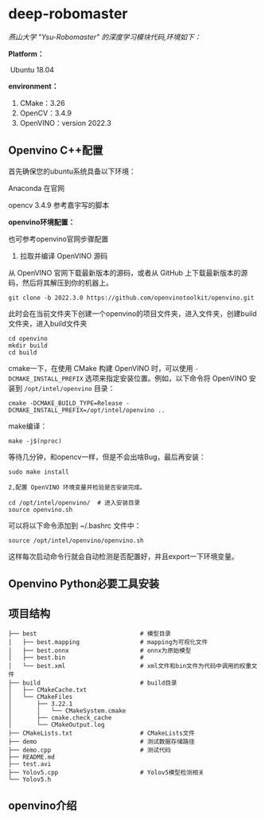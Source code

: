 # deep-robomaster

*燕山大学 "Ysu-Robomaster" 的深度学习模块代码,环境如下：*

**Platform：**

​	Ubuntu 18.04

**environment：**

1. CMake：3.26
2. OpenCV：3.4.9
3. OpenVINO：version 2022.3

## Openvino C++配置

首先确保您的ubuntu系统具备以下环境：

Anaconda 在官网

opencv 3.4.9 参考嘉宇写的脚本

**openvino环境配置：**

也可参考openvino官网步骤配置

1. 拉取并编译 OpenVINO 源码

从 OpenVINO 官网下载最新版本的源码，或者从 GitHub 上下载最新版本的源码，然后将其解压到你的机器上。

```shell
git clone -b 2022.3.0 https://github.com/openvinotoolkit/openvino.git
```

此时会在当前文件夹下创建一个openvino的项目文件夹，进入文件夹，创建build文件夹，进入build文件夹

```shell
cd openvino
mkdir build
cd build
```

cmake一下，在使用 CMake 构建 OpenVINO 时，可以使用 `-DCMAKE_INSTALL_PREFIX` 选项来指定安装位置。例如，以下命令将 OpenVINO 安装到 `/opt/intel/openvino` 目录：

```shell
cmake -DCMAKE_BUILD_TYPE=Release -DCMAKE_INSTALL_PREFIX=/opt/intel/openvino ..
```

make编译：

```shell
make -j$(nproc)
```

等待几分钟，和opencv一样，但是不会出啥Bug，最后再安装：

```shell
sudo make install
```

 	2,配置 OpenVINO 环境变量并检验是否安装完成。

```shell
cd /opt/intel/openvino/  # 进入安装目录
source openvino.sh
```

可以将以下命令添加到 ~/.bashrc 文件中：

```shell
source /opt/intel/openvino/openvino.sh
```

这样每次启动命令行就会自动检测是否配置好，并且export一下环境变量。

## Openvino Python必要工具安装



## 项目结构

```shell
├── best                             # 模型目录
│   ├── best.mapping                 # mapping为可视化文件
│   ├── best.onnx                    # onnx为原始模型
│   ├── best.bin					 #
│   └── best.xml                     # xml文件和bin文件为代码中调用的权重文件
├── build                            # build目录
│   ├── CMakeCache.txt
│   └── CMakeFiles
│       ├── 3.22.1
│       │   └── CMakeSystem.cmake
│       ├── cmake.check_cache
│       └── CMakeOutput.log
├── CMakeLists.txt                   # CMakeLists文件
├── demo                             # 测试数据存储路径
├── demo.cpp                         # 测试代码 
├── README.md
├── test.avi
├── Yolov5.cpp                       # Yolov5模型检测相关
└── Yolov5.h
```

## openvino介绍
